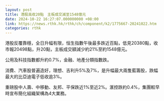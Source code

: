 ```yaml
---
layout: post
title: 港股高收20點　主板成交減至1548億元
date: 2024-10-22 16:27:07.000000000 +08:00
link: https://news.rthk.hk/rthk/ch/component/k2/1775667-20241022.htm
categories: rthk
---
```


港股反覆靠穩，全日升幅有限，恒生指數午後最多跌近百點，低見20380點，收市報20498點，升20點，主板成交額減少約21%至約1548億元。

公用及科技指數都升約0.7%，金融、地產分類指數跌。

消費、汽車股普遍造好，理想、吉利升5%及7%，是升幅最大兩隻藍籌股，跌幅最大的比亞迪電子低收逾3%。

重磅股中人壽、中移動、友邦、平保跌近1%至近2%。滙控跌約0.4%，集團較早時宣布簡化組織架構為4大業務。
